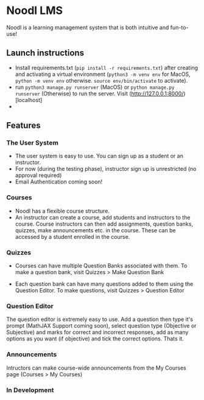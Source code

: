 # Noodl LMS
Noodl is a learning management system that is both intuitive and fun-to-use!

## Launch instructions
- Install requirements.txt (`pip install -r requirements.txt`) after creating and activating a virtual environment (`python3 -m venv env` for MacOS, `python -m venv env` otherwise. `source env/bin/activate` to activate).  
- run `python3 manage.py runserver` (MacOS) or `python manage.py runserver` (Otherwise) to run the server. Visit (http://127.0.0.1:8000/)[localhost]
- 
## Features

### The User System
- The user system is easy to use. You can sign up as a student or an instructor. 
- For now (during the testing phase), instructor sign up is unrestricted (no approval required)
- Email Authentication coming soon!

### Courses
- Noodl has a flexible course structure.
- An instructor can create a course, add students and instructors to the course. Course instructors can then add assignments, question banks, quizzes, make announcements etc. in the course. These can be accessed by a student enrolled in the course.

### Quizzes
- Courses can have multiple Question Banks associated with them. To make a question bank, visit Quizzes > Make Question Bank

- Each question bank can have many questions added to them using the Question Editor. To make questions, visit Quizzes > Question Editor

### Question Editor
The question editor is extremely easy to use. Add a question then type it's prompt (MathJAX Support coming soon), select question type (Objective or Subjective) and marks for correct and incorrect responses, add as many options as you want (if objective) and tick the correct options. Thats it.

### Announcements
Intructors can make course-wide announcements from the My Courses page (Courses > My Courses)

### In Development
